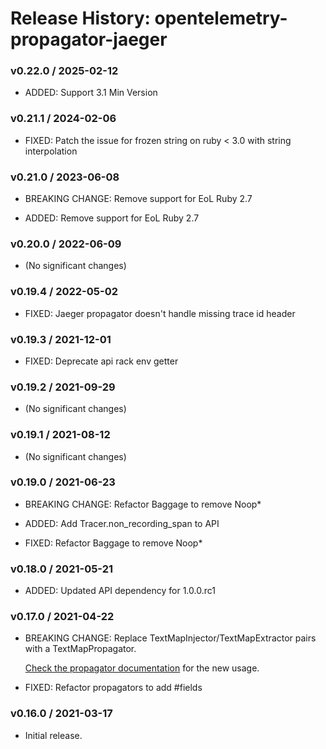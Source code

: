 # Release History: opentelemetry-propagator-jaeger

### v0.22.0 / 2025-02-12

- ADDED: Support 3.1 Min Version

### v0.21.1 / 2024-02-06

- FIXED: Patch the issue for frozen string on ruby < 3.0 with string interpolation

### v0.21.0 / 2023-06-08

- BREAKING CHANGE: Remove support for EoL Ruby 2.7

- ADDED: Remove support for EoL Ruby 2.7

### v0.20.0 / 2022-06-09

- (No significant changes)

### v0.19.4 / 2022-05-02

- FIXED: Jaeger propagator doesn't handle missing trace id header

### v0.19.3 / 2021-12-01

- FIXED: Deprecate api rack env getter

### v0.19.2 / 2021-09-29

- (No significant changes)

### v0.19.1 / 2021-08-12

- (No significant changes)

### v0.19.0 / 2021-06-23

- BREAKING CHANGE: Refactor Baggage to remove Noop\*

- ADDED: Add Tracer.non_recording_span to API
- FIXED: Refactor Baggage to remove Noop\*

### v0.18.0 / 2021-05-21

- ADDED: Updated API dependency for 1.0.0.rc1

### v0.17.0 / 2021-04-22

- BREAKING CHANGE: Replace TextMapInjector/TextMapExtractor pairs with a TextMapPropagator.

  [Check the propagator documentation](https://open-telemetry.github.io/opentelemetry-ruby/) for the new usage.

- FIXED: Refactor propagators to add #fields

### v0.16.0 / 2021-03-17

- Initial release.
